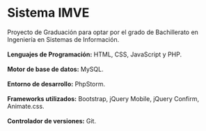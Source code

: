 # **Sistema IMVE**
Proyecto de Graduación para optar por el grado de Bachillerato en Ingeniería en Sistemas de Información.<br><br>
**Lenguajes de Programación:** HTML, CSS, JavaScript y PHP.<br><br>
**Motor de base de datos:** MySQL.<br><br>
**Entorno de desarrollo:** PhpStorm.<br><br>
**Frameworks utilizados:** Bootstrap, jQuery Mobile, jQuery Confirm, Animate.css.<br><br>
**Controlador de versiones:** Git.
